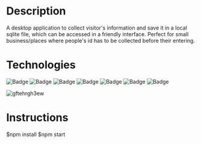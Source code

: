 # Description

A desktop application to collect visitor's information and save it in a local sqlite file, which can be accessed in a friendly interface.
Perfect for small business/places where people's id has to be collected before their entering.

# Technologies
![Badge](https://img.shields.io/badge/Electron-47848F)
![Badge](https://img.shields.io/badge/SQLite-FFFFFF)
![Badge](https://img.shields.io/badge/Sequelize-47848F)
![Badge](https://img.shields.io/badge/JavaScript-FFFF00)
![Badge](https://img.shields.io/badge/Bootstrap-6E2BF2)
![Badge](https://img.shields.io/badge/HTML-E34F26)
![Badge](https://img.shields.io/badge/CSS-1572B6)



![gftehrgh3ew](https://github.com/user-attachments/assets/b80121c6-7519-49dc-8872-e6ba4aaf27ea)


# Instructions
$npm install
$npm start
